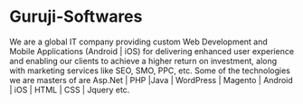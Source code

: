 # Guruji-Softwares
We are a global IT company providing custom Web Development and Mobile Applications (Android | iOS) for delivering enhanced user experience and enabling our clients to achieve a higher return on investment, along with marketing services like SEO, SMO, PPC, etc.  Some of the technologies we are masters of are Asp.Net | PHP |Java | WordPress | Magento | Android | iOS | HTML | CSS | Jquery etc.
